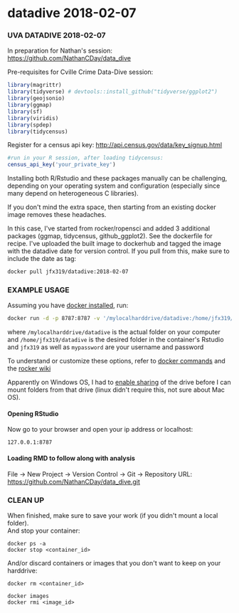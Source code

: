 # datadive 2018-02-07


### UVA DATADIVE 2018-02-07
In preparation for Nathan's session:  
https://github.com/NathanCDay/data_dive

Pre-requisites for Cville Crime Data-Dive session: 
```R
library(magrittr)
library(tidyverse) # devtools::install_github("tidyverse/ggplot2")
library(geojsonio)
library(ggmap)
library(sf)
library(viridis)
library(spdep)
library(tidycensus)
```

Register for a census api key:  http://api.census.gov/data/key_signup.html
```R
#run in your R session, after loading tidycensus:
census_api_key('your_private_key')
```


Installing both R/Rstudio and these packages manually can be challenging, depending on your operating system and configuration (especially since many depend on heterogeneous C libraries). 

If you don't mind the extra space, then starting from an existing docker image removes these headaches. 

In this case, I've started from rocker/ropensci and added 3 additional packages (ggmap, tidycensus, github_ggplot2). See the dockerfile for recipe. I've uploaded the built image to dockerhub and tagged the image with the datadive date for version control. If you pull from this, make sure to include the date as tag:  
```bash
docker pull jfx319/datadive:2018-02-07
```

### EXAMPLE USAGE

Assuming you have [docker installed](https://docs.docker.com/install), run:

```bash
docker run -d -p 8787:8787 -v '/mylocalharddrive/datadive:/home/jfx319/datadive' -w /home/jfx319/datadive -e USER=jfx319 -e PASSWORD=mypassword jfx319/datadive:2018-02-07
```
where `/mylocalharddrive/datadive` is the actual folder on your computer  
and `/home/jfx319/datadive` is the desired folder in the container's Rstudio  
and `jfx319` as well as `mypassword` are your username and password

To understand or customize these options, refer to [docker commands](https://www.linuxfoundation.org/blog/basic-commands-for-performing-docker-container-operations/) and the [rocker wiki](https://github.com/rocker-org/rocker/wiki/Using-the-RStudio-image)

Apparently on Windows OS, I had to [enable sharing](https://rominirani.com/docker-on-windows-mounting-host-directories-d96f3f056a2c) of the drive before I can mount folders from that drive (linux didn't require this, not sure about Mac OS). 

#### Opening RStudio
Now go to your browser and open your ip address or localhost: 
```
127.0.0.1:8787
```

#### Loading RMD to follow along with analysis
File -> New Project -> Version Control -> Git -> Repository URL:   https://github.com/NathanCDay/data_dive.git

### CLEAN UP
When finished, make sure to save your work (if you didn't mount a local folder).  
And stop your container: 
```
docker ps -a
docker stop <container_id>
```
And/or discard containers or images that you don't want to keep on your harddrive: 
```
docker rm <container_id>

docker images
docker rmi <image_id>
```
